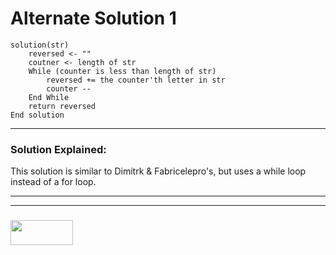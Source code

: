 # Alternate Solution 1 
```
solution(str)
    reversed <- ""
    coutner <- length of str
    While (counter is less than length of str)
        reversed += the counter'th letter in str
        counter --
    End While
    return reversed
End solution
```
---

### Solution Explained:

This solution is similar to Dimitrk & Fabricelepro's, but uses a while loop instead of a for loop.


___
___
### <a href="http://elewa.education/blog" target="_blank"><img src="https://user-images.githubusercontent.com/18554853/34921062-506450ae-f97d-11e7-875f-6feeb26ad72d.png" width="100" height="40"/></a>



